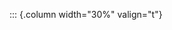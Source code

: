 <!-- Copyright (C) 2024  Kevin Sandom -->
<!-- Begin a new column of width 30%. -->

::: {.column width="30%" valign="t"}
